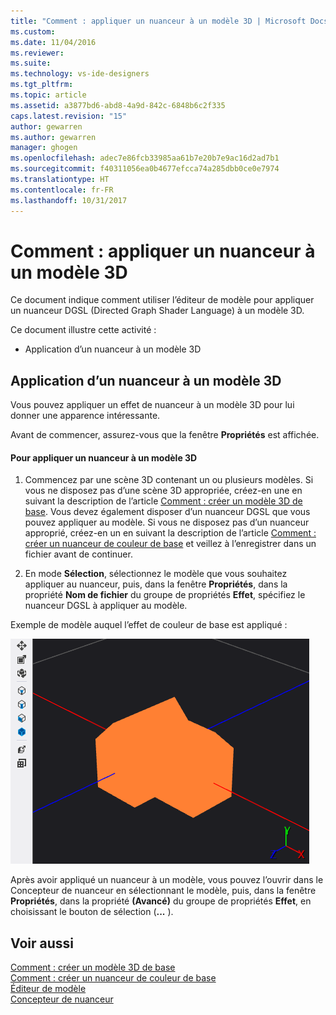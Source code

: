 ```yaml
---
title: "Comment : appliquer un nuanceur à un modèle 3D | Microsoft Docs"
ms.custom: 
ms.date: 11/04/2016
ms.reviewer: 
ms.suite: 
ms.technology: vs-ide-designers
ms.tgt_pltfrm: 
ms.topic: article
ms.assetid: a3877bd6-abd8-4a9d-842c-6848b6c2f335
caps.latest.revision: "15"
author: gewarren
ms.author: gewarren
manager: ghogen
ms.openlocfilehash: adec7e86fcb33985aa61b7e20b7e9ac16d2ad7b1
ms.sourcegitcommit: f40311056ea0b4677efcca74a285dbb0ce0e7974
ms.translationtype: HT
ms.contentlocale: fr-FR
ms.lasthandoff: 10/31/2017
---
```

# <a name="how-to-apply-a-shader-to-a-3-d-model"></a>Comment : appliquer un nuanceur à un modèle 3D
Ce document indique comment utiliser l’éditeur de modèle pour appliquer un nuanceur DGSL (Directed Graph Shader Language) à un modèle 3D.  
  
 Ce document illustre cette activité :  
  
-   Application d’un nuanceur à un modèle 3D  
  
## <a name="applying-a-shader-to-a-3-d-model"></a>Application d’un nuanceur à un modèle 3D  
 Vous pouvez appliquer un effet de nuanceur à un modèle 3D pour lui donner une apparence intéressante.  
  
 Avant de commencer, assurez-vous que la fenêtre **Propriétés** est affichée.  
  
#### <a name="to-apply-a-shader-to-a-3-d-model"></a>Pour appliquer un nuanceur à un modèle 3D  
  
1.  Commencez par une scène 3D contenant un ou plusieurs modèles. Si vous ne disposez pas d’une scène 3D appropriée, créez-en une en suivant la description de l’article [Comment : créer un modèle 3D de base](../designers/how-to-create-a-basic-3-d-model.md). Vous devez également disposer d’un nuanceur DGSL que vous pouvez appliquer au modèle. Si vous ne disposez pas d’un nuanceur approprié, créez-en un en suivant la description de l’article [Comment : créer un nuanceur de couleur de base](../designers/how-to-create-a-basic-color-shader.md) et veillez à l’enregistrer dans un fichier avant de continuer.  
  
2.  En mode **Sélection**, sélectionnez le modèle que vous souhaitez appliquer au nuanceur, puis, dans la fenêtre **Propriétés**, dans la propriété **Nom de fichier** du groupe de propriétés **Effet**, spécifiez le nuanceur DGSL à appliquer au modèle.  
  
 Exemple de modèle auquel l’effet de couleur de base est appliqué :  
  
 ![Scène 3D illustrant l’effet de couleur de base](../designers/media/digit-3d-model-effect.png "Digit-3D-Model-Effect")  
  
 Après avoir appliqué un nuanceur à un modèle, vous pouvez l’ouvrir dans le Concepteur de nuanceur en sélectionnant le modèle, puis, dans la fenêtre **Propriétés**, dans la propriété **(Avancé)** du groupe de propriétés **Effet**, en choisissant le bouton de sélection (**...** ).  
  
## <a name="see-also"></a>Voir aussi  
 [Comment : créer un modèle 3D de base](../designers/how-to-create-a-basic-3-d-model.md)   
 [Comment : créer un nuanceur de couleur de base](../designers/how-to-create-a-basic-color-shader.md)   
 [Éditeur de modèle](../designers/model-editor.md)   
 [Concepteur de nuanceur](../designers/shader-designer.md)